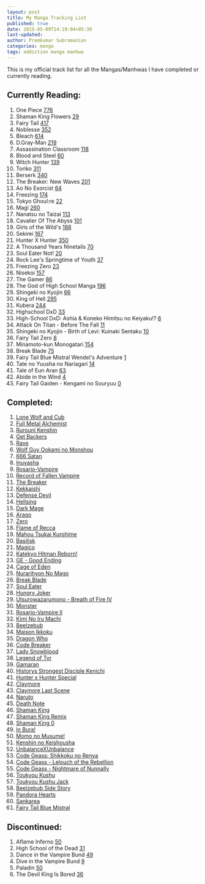 ```yaml
---
layout: post
title: My Manga Tracking List
published: true
date: 2015-05-09T14:19:04+05:30
last-updated:
author: Premkumar Subramanian
categories: manga
tags: addiction manga manhwa
---
```


This is my official track list for all the Mangas/Manhwas I have completed or currently reading.

## Currently Reading:

001. One Piece [776](http://www.mangareader.net/one-piece/776)
002. Shaman King Flowers [29](http://mangafox.me/manga/shaman_king_flowers/29)
003. Fairy Tail [417](http://www.mangareader.net/fairy-tail/417)
004. Noblesse [352](http://www.mangareader.net/noblesse/352)
005. Bleach [614](http://www.mangareader.net/bleach/614)
006. D.Gray-Man [219](http://www.mangareader.net/dgray-man/219)
007. Assassination Classroom [118](http://www.mangareader.net/assassination-classroom/118)
008. Blood and Steel [60](http://www.mangareader.net/blood-and-steel/60)
009. Witch Hunter [139](http://www.mangareader.net/witch-hunter/139)
010. Toriko [311](http://www.mangapanda.com/toriko/311)
011. Berserk [340](http://www.mangahere.com/manga/berserk/c340)
012. The Breaker: New Waves [201](http://www.mangareader.net/the-breaker-new-waves/201)
013. Ao No Exorcist [64](http://www.mangareader.net/ao-no-exorcist/64)
014. Freezing [174](http://www.mangareader.net/freezing/174)
015. Tokyo Ghoul:re [22](http://mangafox.me/manga/tokyo_ghoul_re/22)
016. Magi [260](http://www.mangapanda.com/magi/260)
017. Nanatsu no Taizai [113](http://www.mangareader.net/nanatsu-no-taizai/113)
018. Cavalier Of The Abyss [101](http://www.mangareader.net/cavalier-of-the-abyss/101)
019. Girls of the Wild's [188](http://www.mangareader.net/girls-of-the-wilds/188)
020. Sekirei [167](http://www.mangareader.net/sekirei/167)
021. Hunter X Hunter [350](http://www.mangapanda.com/hunter-x-hunter/350)
022. A Thousand Years Ninetails [70](http://www.mangareader.net/a-thousand-years-ninetails/70)
023. Soul Eater Not! [20](http://www.mangareader.net/soul-eater-not/20)
024. Rock Lee's Springtime of Youth [37](http://www.mangareader.net/rock-lees-springtime-of-youth/37)
025. Freezing Zero [23](http://www.mangareader.net/freezing-zero/23)
026. Nisekoi [157](http://www.mangareader.net/nisekoi/157)
027. The Gamer [86](http://www.mangapanda.com/the-gamer/86)
028. The God of High School Manga [196](http://www.mangapanda.com/the-god-of-high-school/196)
020. Shingeki no Kyojin [66](http://www.mangareader.net/shingeki-no-kyojin/66)
030. King of Hell [295](http://www.mangahere.com/manga/king_of_hell/v40/c295/)
031. Kubera [244](http://www.mangapanda.com/kubera/244)
032. Highschool DxD [33](http://www.mangapanda.com/highschool-dxd/33)
033. High-School DxD: Ashia & Koneko Himitsu no Keiyaku!? [6](http://www.mangapanda.com/high-school-dxd-ashia-koneko-himitsu-no-keiyaku/6)
034. Attack On Titan - Before The Fall [11](http://www.mangapanda.com/attack-on-titan-before-the-fall/11)
035. Shingeki no Kyojin - Birth of Levi: Kuinaki Sentaku [10](http://www.mangapanda.com/shingeki-no-kyojin-birth-of-levi-kuinaki-sentaku/10)
036. Fairy Tail Zero [8](http://www.mangapanda.com/fairy-tail-zero/8)
037. Minamoto-kun Monogatari [154](http://www.mangahere.co/manga/minamoto_kun_monogatari/c154/)
038. Break Blade [75](http://www.mangapanda.com/break-blade/75)
039. Fairy Tail Blue Mistral Wendel's Adventure [1](http://www.mangapanda.com/fairy-tail-blue-mistral-wendels-adventure/1)
040. Tate no Yuusha no Nariagari [14](http://www.mangapanda.com/tate-no-yuusha-no-nariagari/14)
041. Tale of Eun Aran [63](http://www.mangapanda.com/tale-of-eun-aran/63)
042. Abide in the Wind [4](http://www.mangatown.com/manga/abide_in_the_wind/c004/4.html)
043. Fairy Tail Gaiden - Kengami no Souryuu [0](http://www.mangapanda.com/fairy-tail-gaiden-kengami-no-souryuu)


## Completed:

001. [Lone Wolf and Cub](http://www.mangareader.net/lone-wolf-and-cub)
002. [Full Metal Alchemist](http://www.mangareader.net/116/full-metal-alchemist.html)
003. [Rurouni Kenshin](http://www.mangareader.net/118/rurouni-kenshin.html)
004. [Get Backers](http://www.mangareader.net/200/getbackers.html)
004. [Rave](http://www.mangareader.net/426/rave.html)
005. [Wolf Guy Ookami no Monshou](http://www.mangareader.net/546/wolf-guy-ookami-no-monshou.html)
006. [666 Satan](http://www.mangareader.net/175/666-satan.html)
007. [Inuyasha](http://www.mangareader.net/226/inuyasha.html)
008. [Rosario-Vampire](http://www.mangareader.net/320/rosario-vampire.html)
009. [Record of Fallen Vampire](http://www.mangareader.net/353/record-of-fallen-vampire.html)
010. [The Breaker](http://www.mangareader.net/530/the-breaker.html)
011. [Kekkaishi](http://www.mangareader.net/144/kekkaishi.html)
013. [Defense Devil](http://www.mangareader.net/301/defense-devil.html)
014. [Hellsing](http://www.mangareader.net/205/hellsing.html)
015. [Dark Mage](http://www.mangareader.net/1663/dark-mage.html)
016. [Arago](http://www.mangareader.net/1296/arago.html)
017. [Zero](http://www.mangareader.net/171/zero.html)
018. [Flame of Recca](http://www.mangareader.net/195/flame-of-recca.html)
019. [Mahou Tsukai Kurohime](http://www.mangareader.net/423/kurohime.html)
020. [Basilisk](http://www.mangareader.net/174/basilisk.html)
021. [Magico](http://www.mangareader.net/magico)
022. [Katekyo Hitman Reborn!](http://www.mangareader.net/284/katekyo-hitman-reborn.html)
023. [GE - Good Ending](http://www.mangareader.net/738/ge-good-ending.html)
024. [Cage of Eden](http://www.mangareader.net/213/cage-of-eden.html)
025. [Nurarihyon No Mago](http://www.mangareader.net/456/nurarihyon-no-mago.html)
026. [Break Blade](http://www.mangareader.net/1049/break-blade.html)
027. [Soul Eater](http://www.mangareader.net/157/soul-eater.html)
028. [Hungry Joker](http://www.mangareader.net/hungry-joker)
029. [Utsurowazarumono - Breath of Fire IV](http://www.mangareader.net/984/utsurowazarumono-breath-of-fire-iv.html)
030. [Monster](http://www.mangareader.net/99/monster.html)
031. [Rosario-Vampire II](http://www.mangareader.net/319/rosario-vampire-ii.html)
032. [Kimi No Iru Machi](http://www.mangareader.net/225/kimi-no-iru-machi.html)
033. [Beelzebub](http://www.mangareader.net/222/beelzebub.html)
034. [Maison Ikkoku](http://mangafox.me/manga/maison_ikkoku/)
035. [Dragon Who](http://www.mangareader.net/1212/dragon-who.html)
036. [Code Breaker](http://www.mangareader.net/322/code-breaker.html)
037. [Lady Snowblood](http://kissmanga.com/Manga/Lady-Snowblood)
038. [Legend of Tyr](http://www.mangareader.net/legend-of-tyr)
039. [Gamaran](http://www.mangareader.net/408/gamaran.html)
040. [Historys Strongest Disciple Kenichi](http://www.mangapanda.com/historys-strongest-disciple-kenichi)
041. [Hunter x Hunter Special](http://www.mangapanda.com/hunter-x-hunter-special)
042. [Claymore](http://www.mangareader.net/claymore/154)
043. [Claymore Last Scene](http://www.mangapanda.com/claymore-last-scene)
045. [Naruto](http://www.mangareader.net/naruto)
046. [Death Note](http://www.mangareader.net/113-4017-1/death-note)
047. [Shaman King](http://www.mangapanda.com/138/shaman-king.html)
048. [Shaman King Remix](http://www.mangareader.net/shaman-king-remix-track)
049. [Shaman King 0](http://www.mangareader.net/shaman-king-0)
050. [In Bura!](http://www.mangatown.com/manga/in_bura)
051. [Momo no Musume!](http://www.mangatown.com/manga/momo_no_musume)
052. [Kenshin no Keishousha](http://www.mangatown.com/manga/kenshin_no_keishousha)
053. [UnbalanceXUnbalance](http://www.mangatown.com/manga/unbalance_x_unbalance)
054. [Code Geass: Shikkoku no Renya](http://www.mangareader.net/code-geass-shikkoku-no-renya)
055. [Code Geass - Lelouch of the Rebellion](http://www.mangapanda.com/code-geass-lelouch-of-the-rebellion)
056. [Code Geass - Nightmare of Nunnally](http://www.mangapanda.com/code-geass-nightmare-of-nunnally)
057. [Toukyou Kushu](http://www.mangareader.net/toukyou-kushu)
058. [Toukyou Kushu Jack](http://mangafox.me/manga/toukyou_kushu_jack)
059. [Beelzebub Side Story](http://www.mangapanda.com/beelzebub-side-story)
060. [Pandora Hearts](http://www.mangareader.net/pandora-hearts)
061. [Sankarea](http://www.mangareader.net/sankarea)
062. [Fairy Tail Blue Mistral](http://www.mangapanda.com/fairy-tail-blue-mistral)

## Discontinued:

001. Aflame Inferno [50](http://www.mangareader.net/aflame-inferno/50)
002. High School of the Dead [31](http://www.mangareader.net/high-school-of-the-dead/31)
003. Dance in the Vampire Bund [49](http://www.mangareader.net/dance-in-the-vampire-bund/49)
004. Dive in the Vampire Bund [9](http://www.mangareader.net/dive-in-the-vampire-bund/9)
005. Paladin [50](http://www.mangareader.net/paladin/50)
006. The Devil King Is Bored [36](http://www.mangareader.net/the-devil-king-is-bored/36)

